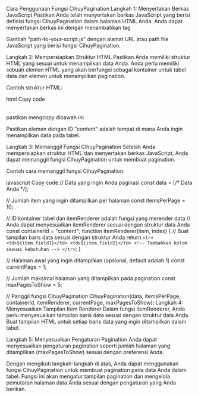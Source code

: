 Cara Penggunaan Fungsi CihuyPagination
Langkah 1: Menyertakan Berkas JavaScript
Pastikan Anda telah menyertakan berkas JavaScript yang berisi definisi fungsi CihuyPagination dalam halaman HTML Anda. Anda dapat menyertakan berkas ini dengan menambahkan tag <script> seperti ini:
import { CihuyPaginations } from "https://c-craftjs.github.io/simpelbi/pagenations.js";


html
Copy code
<script src="path-to-your-script.js" type"module"></script>

Gantilah "path-to-your-script.js" dengan alamat URL atau path file JavaScript yang berisi fungsi CihuyPagination.

Langkah 2: Mempersiapkan Struktur HTML
Pastikan Anda memiliki struktur HTML yang sesuai untuk menampilkan data Anda. Anda perlu memiliki sebuah elemen HTML yang akan berfungsi sebagai kontainer untuk tabel data dan elemen untuk menampilkan pagination.

Contoh struktur HTML:

html
Copy code
<div id="table-container">
  <table>
    <thead>
      <!-- Header tabel -->
    </thead>
    <tbody id="content">
      <!-- Isi tabel akan ditampilkan di sini -->
    </tbody>
  </table>
</div>

<div class="dm-pagination">
</div>

pastikan mengcopy dibawah ini 

<div class="col-12">
    <div class="card card-default card-md mb-4">               
        <div class="card-body">
            <div id="pagination" class="dm-pagination d-flex"></div>
            <div id="content"></div>
        </div>
    </div>
</div>  

Pastikan elemen dengan ID "content" adalah tempat di mana Anda ingin menampilkan data pada tabel.

Langkah 3: Memanggil Fungsi CihuyPagination
Setelah Anda mempersiapkan struktur HTML dan menyertakan berkas JavaScript, Anda dapat memanggil fungsi CihuyPagination untuk membuat pagination.

Contoh cara memanggil fungsi CihuyPagination:

javascript
Copy code
// Data yang ingin Anda paginasi
const data = [/* Data Anda */];

// Jumlah item yang ingin ditampilkan per halaman
const itemsPerPage = 10;

// ID kontainer tabel dan itemRenderer adalah fungsi yang merender data
// Anda dapat menyesuaikan itemRenderer sesuai dengan struktur data Anda
const containerId = "content";
function itemRenderer(item, index) {
  // Buat tampilan baris data sesuai dengan struktur Anda
  return `
    <tr>
      <td>${item.field1}</td>
      <td>${item.field2}</td>
      <!-- Tambahkan kolom sesuai kebutuhan -->
    </tr>
  `;
}

// Halaman awal yang ingin ditampilkan (opsional, default adalah 1)
const currentPage = 1;

// Jumlah maksimal halaman yang ditampilkan pada pagination
const maxPagesToShow = 5;

// Panggil fungsi CihuyPagination
CihuyPagination(data, itemsPerPage, containerId, itemRenderer, currentPage, maxPagesToShow);
Langkah 4: Menyesuaikan Tampilan Item Renderer
Dalam fungsi itemRenderer, Anda perlu menyesuaikan tampilan baris data sesuai dengan struktur data Anda. Buat tampilan HTML untuk setiap baris data yang ingin ditampilkan dalam tabel.

Langkah 5: Menyesuaikan Pengaturan Pagination
Anda dapat menyesuaikan pengaturan pagination seperti jumlah halaman yang ditampilkan (maxPagesToShow) sesuai dengan preferensi Anda.

Dengan mengikuti langkah-langkah di atas, Anda dapat menggunakan fungsi CihuyPagination untuk membuat pagination pada data Anda dalam tabel. Fungsi ini akan mengatur tampilan pagination dan mengelola pemutaran halaman data Anda sesuai dengan pengaturan yang Anda berikan.